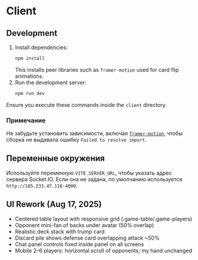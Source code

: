 # Client

## Development

1. Install dependencies:
   ```bash
   npm install
   ```
   This installs peer libraries such as `framer-motion` used for card flip animations.
2. Run the development server:
   ```bash
   npm run dev
   ```

Ensure you execute these commands inside the `client` directory.

### Примечание
Не забудьте установить зависимости, включая [`framer-motion`](https://www.framer.com/motion/), чтобы сборка не выдавала ошибку `Failed to resolve import`.

## Переменные окружения

Используйте переменную `VITE_SERVER_URL`, чтобы указать адрес сервера Socket.IO.
Если она не задана, по умолчанию используется `http://185.233.47.116:4000`.


## UI Rework (Aug 17, 2025)
- Centered table layout with responsive grid (.game-table/.game-players)
- Opponent mini-fan of backs under avatar (50% overlap)
- Realistic deck stack with trump card
- Discard pile shows defense card overlapping attack ~50%
- Chat panel controls fixed inside panel on all screens
- Mobile 2–6 players: horizontal scroll of opponents; my hand unchanged
